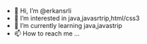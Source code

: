- 👋 Hi, I’m @erkansrli
- 👀 I’m interested in java,javasrtrip,html/css3 
- 🌱 I’m currently learning java,javastrip
- 📫 How to reach me ...

<!---
erkansrli/erkansrli is a ✨ special ✨ repository because its `README.md` (this file) appears on your GitHub profile.
You can click the Preview link to take a look at your changes.
--->
